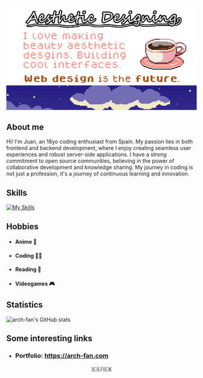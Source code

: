 ![Profile](./resources/ghreadme.png)

## About me

Hi! I'm Juan, an 18yo coding enthusiast from Spain. My passion lies in both frontend and backend development, where I enjoy creating seamless user experiences and robust server-side applications. I have a strong commitment to open source communities, believing in the power of collaborative development and knowledge sharing. My journey in coding is not just a profession, it's a journey of continuous learning and innovation.

## Skills

[![My Skills](https://skillicons.dev/icons?i=js,ts,html,css,astro,nextjs,react,svelte,tailwind,docker,express,nodejs,py,mongodb,rust,linux,git,github,githubactions,vercel,bots,discord,ps,ae&perline=14)](https://skillicons.dev)

## Hobbies

- #### **Anime** 🍙
- #### **Coding** 🧑‍💻
- #### **Reading** 📖
- #### **Videogames** 🎮

## Statistics

![arch-fan's GitHub stats](https://github-readme-stats.vercel.app/api?username=arch-fan&show_icons=true&theme=radical)

## Some interesting links

- ### **Portfolio**: https://arch-fan.com

<p align="center">
    🇪🇸/🇬🇧
</p>
